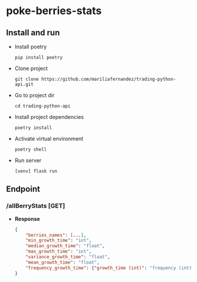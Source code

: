 # poke-berries-stats

## Install and run

* Install poetry
    ```
    pip install poetry
    ```

* Clone project
    ```
    git clone https://github.com/mariliafernandez/trading-python-api.git
    ```

* Go to project dir
    ```
    cd trading-python-api
    ```

* Install project dependencies
    ```
    poetry install
    ```

* Activate virtual environment
    ```
    poetry shell
    ```

* Run server
    ```
    [venv] flask run
    ```

## Endpoint

### /allBerryStats [GET]

* **Response**

    ```json
    {
        "berries_names": [...],
        "min_growth_time": "int",
        "median_growth_time": "float",
        "max_growth_time": "int",
        "variance_growth_time": "float",
        "mean_growth_time": "float",
        "frequency_growth_time": {"growth_time (int)": "frequency (int)", ...}
    }
    ```